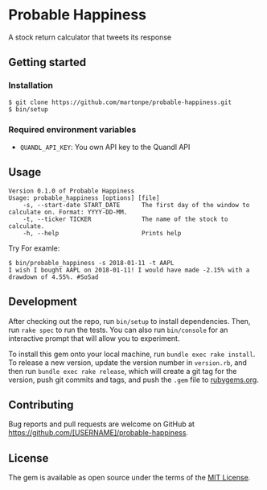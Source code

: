 # Probable Happiness

A stock return calculator that tweets its response

## Getting started

### Installation

```
$ git clone https://github.com/martonpe/probable-happiness.git
$ bin/setup
```

### Required environment variables

* `QUANDL_API_KEY`: You own API key to the Quandl API

## Usage

```
Version 0.1.0 of Probable Happiness
Usage: probable_happiness [options] [file]
    -s, --start-date START_DATE      The first day of the window to calculate on. Format: YYYY-DD-MM.
    -t, --ticker TICKER              The name of the stock to calculate.
    -h, --help                       Prints help
```

Try For examle:
```
$ bin/probable_happiness -s 2018-01-11 -t AAPL
I wish I bought AAPL on 2018-01-11! I would have made -2.15% with a drawdown of 4.55%. #SoSad
```

## Development

After checking out the repo, run `bin/setup` to install dependencies. Then, run `rake spec` to run the tests. You can also run `bin/console` for an interactive prompt that will allow you to experiment.

To install this gem onto your local machine, run `bundle exec rake install`. To release a new version, update the version number in `version.rb`, and then run `bundle exec rake release`, which will create a git tag for the version, push git commits and tags, and push the `.gem` file to [rubygems.org](https://rubygems.org).

## Contributing

Bug reports and pull requests are welcome on GitHub at https://github.com/[USERNAME]/probable-happiness.

## License

The gem is available as open source under the terms of the [MIT License](https://opensource.org/licenses/MIT).
